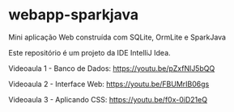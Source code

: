 # webapp-sparkjava

Mini aplicação Web construída com SQLite, OrmLite e SparkJava

Este repositório é um projeto da IDE IntelliJ Idea.

Videoaula 1 - Banco de Dados: https://youtu.be/pZxfNlJ5bQQ

Videoaula 2 - Interface Web: https://youtu.be/FBUMrIB06gs

Videoaula 3 - Aplicando CSS: https://youtu.be/f0x-0iD21eQ
